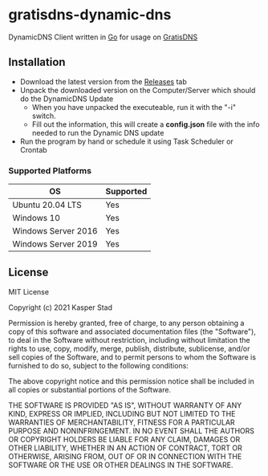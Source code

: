 # gratisdns-dynamic-dns

DynamicDNS Client written in [Go](https://golang.org/) for usage on [GratisDNS](https://web.gratisdns.dk/)

## Installation

* Download the latest version from the [Releases](https://github.com/kasperstad/gratisdns-dynamic-dns/releases) tab
* Unpack the downloaded version on the Computer/Server which should do the DynamicDNS Update
  * When you have unpacked the executeable, run it with the "-i" switch.
  * Fill out the information, this will create a **config.json** file with the info needed to run the Dynamic DNS update
* Run the program by hand or schedule it using Task Scheduler or Crontab

### Supported Platforms

| OS                     | Supported             |
| ---------------------- | --------------------- |
| Ubuntu 20.04 LTS       | Yes                   |
| Windows 10             | Yes                   |
| Windows Server 2016    | Yes                   |
| Windows Server 2019    | Yes                   |

## License

MIT License

Copyright (c) 2021 Kasper Stad

Permission is hereby granted, free of charge, to any person obtaining a copy
of this software and associated documentation files (the "Software"), to deal
in the Software without restriction, including without limitation the rights
to use, copy, modify, merge, publish, distribute, sublicense, and/or sell
copies of the Software, and to permit persons to whom the Software is
furnished to do so, subject to the following conditions:

The above copyright notice and this permission notice shall be included in all
copies or substantial portions of the Software.

THE SOFTWARE IS PROVIDED "AS IS", WITHOUT WARRANTY OF ANY KIND, EXPRESS OR
IMPLIED, INCLUDING BUT NOT LIMITED TO THE WARRANTIES OF MERCHANTABILITY,
FITNESS FOR A PARTICULAR PURPOSE AND NONINFRINGEMENT. IN NO EVENT SHALL THE
AUTHORS OR COPYRIGHT HOLDERS BE LIABLE FOR ANY CLAIM, DAMAGES OR OTHER
LIABILITY, WHETHER IN AN ACTION OF CONTRACT, TORT OR OTHERWISE, ARISING FROM,
OUT OF OR IN CONNECTION WITH THE SOFTWARE OR THE USE OR OTHER DEALINGS IN THE
SOFTWARE.
